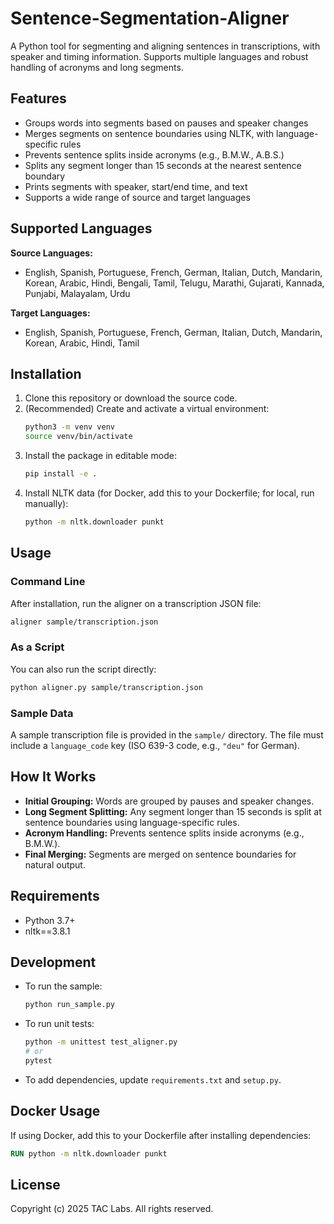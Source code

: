 # Sentence-Segmentation-Aligner

A Python tool for segmenting and aligning sentences in transcriptions, with speaker and timing information. Supports multiple languages and robust handling of acronyms and long segments.

## Features
- Groups words into segments based on pauses and speaker changes
- Merges segments on sentence boundaries using NLTK, with language-specific rules
- Prevents sentence splits inside acronyms (e.g., B.M.W., A.B.S.)
- Splits any segment longer than 15 seconds at the nearest sentence boundary
- Prints segments with speaker, start/end time, and text
- Supports a wide range of source and target languages

## Supported Languages

**Source Languages:**
- English, Spanish, Portuguese, French, German, Italian, Dutch, Mandarin, Korean, Arabic, Hindi, Bengali, Tamil, Telugu, Marathi, Gujarati, Kannada, Punjabi, Malayalam, Urdu

**Target Languages:**
- English, Spanish, Portuguese, French, German, Italian, Dutch, Mandarin, Korean, Arabic, Hindi, Tamil

## Installation

1. Clone this repository or download the source code.
2. (Recommended) Create and activate a virtual environment:
   ```bash
   python3 -m venv venv
   source venv/bin/activate
   ```
3. Install the package in editable mode:
   ```bash
   pip install -e .
   ```
4. Install NLTK data (for Docker, add this to your Dockerfile; for local, run manually):
   ```bash
   python -m nltk.downloader punkt
   ```

## Usage

### Command Line
After installation, run the aligner on a transcription JSON file:
```bash
aligner sample/transcription.json
```

### As a Script
You can also run the script directly:
```bash
python aligner.py sample/transcription.json
```

### Sample Data
A sample transcription file is provided in the `sample/` directory. The file must include a `language_code` key (ISO 639-3 code, e.g., `"deu"` for German).

## How It Works
- **Initial Grouping:** Words are grouped by pauses and speaker changes.
- **Long Segment Splitting:** Any segment longer than 15 seconds is split at sentence boundaries using language-specific rules.
- **Acronym Handling:** Prevents sentence splits inside acronyms (e.g., B.M.W.).
- **Final Merging:** Segments are merged on sentence boundaries for natural output.

## Requirements
- Python 3.7+
- nltk==3.8.1

## Development
- To run the sample:
  ```bash
  python run_sample.py
  ```
- To run unit tests:
  ```bash
  python -m unittest test_aligner.py
  # or
  pytest
  ```
- To add dependencies, update `requirements.txt` and `setup.py`.

## Docker Usage
If using Docker, add this to your Dockerfile after installing dependencies:
```dockerfile
RUN python -m nltk.downloader punkt
```

## License
Copyright (c) 2025 TAC Labs. All rights reserved.
